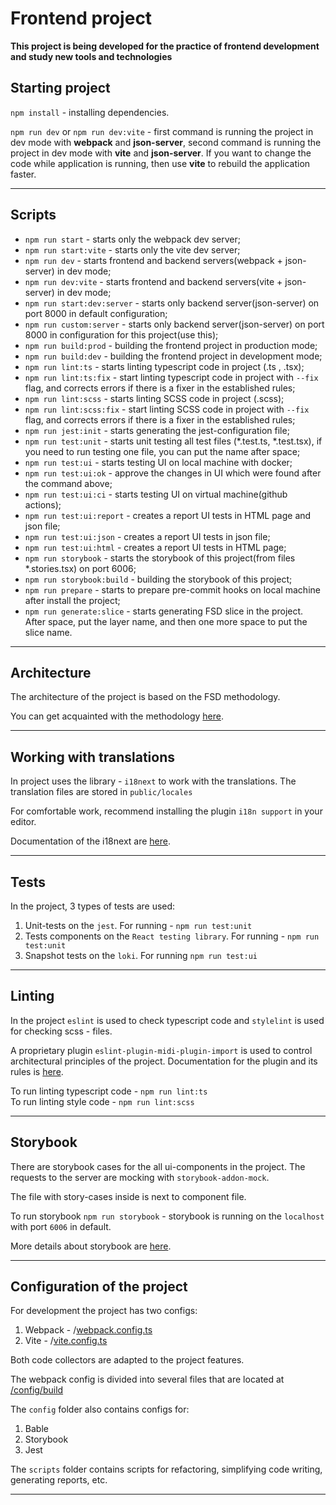# Frontend project 

**This project is being developed for the practice of frontend development and study new tools and technologies**

## Starting project

``npm install`` - installing dependencies.
  
``npm run dev`` or ``npm run dev:vite`` - first command is running the project in dev mode with **webpack** and **json-server**,
second command is running the project in dev mode with **vite** and **json-server**. If you want to change the code while application is running,
then use **vite** to rebuild the application faster. 

----

## Scripts

- ``npm run start`` - starts only the webpack dev server;
- ``npm run start:vite`` - starts only the vite dev server;
- ``npm run dev`` - starts frontend and backend servers(webpack + json-server) in dev mode;
- ``npm run dev:vite`` - starts frontend and backend servers(vite + json-server) in dev mode;
- ``npm run start:dev:server`` - starts only backend server(json-server) on port 8000 in default configuration;
- ``npm run custom:server`` - starts only backend server(json-server) on port 8000 in configuration for this project(use this); 
- ``npm run build:prod`` - building the frontend project in production mode;
- ``npm run build:dev`` - building the frontend project in development mode; 
- ``npm run lint:ts`` - starts linting typescript code in project (.ts , .tsx);
- ``npm run lint:ts:fix`` - start linting typescript code in project with ``--fix`` flag, and corrects errors
if there is a fixer in the established rules;
- ``npm run lint:scss`` - starts linting SCSS code in project (.scss);
- ``npm run lint:scss:fix`` - start linting SCSS code in project with ``--fix`` flag, and corrects errors
if there is a fixer in the established rules;
- ``npm run jest:init`` - starts generating the jest-configuration file;
- ``npm run test:unit`` - starts unit testing all test files (*.test.ts, *.test.tsx), if you need to run testing one
file, you can put the name after space;
- ``npm run test:ui`` - starts testing UI on local machine with docker;
- ``npm run test:ui:ok`` - approve the changes in UI which were found after the command above;
- ``npm run test:ui:ci`` - starts testing UI on virtual machine(github actions);
- ``npm run test:ui:report`` - creates a report UI tests in HTML page and json file;
- ``npm run test:ui:json`` - creates a report UI tests in json file;
- ``npm run test:ui:html`` - creates a report UI tests in HTML page;
- ``npm run storybook`` - starts the storybook of this project(from files *.stories.tsx) on port 6006;
- ``npm run storybook:build`` - building the storybook of this project;
- ``npm run prepare`` - starts to prepare pre-commit hooks on local machine after install the project; 
- ``npm run generate:slice`` - starts generating FSD slice in the project. After space, put the layer name, and then 
one more space to put the slice name.
----

## Architecture

The architecture of the project is based on the FSD methodology.  

You can get acquainted with the methodology [here](https://feature-sliced.design/).

----

## Working with translations

In project uses the library - `i18next` to work with the translations.
The translation files are stored in  `public/locales`   

For comfortable work, recommend installing the plugin `i18n support` in your editor. 

Documentation of the i18next are [here](https://www.i18next.com/).

----

## Tests

In the project, 3 types of tests are used:
1. Unit-tests on the `jest`. For running - `npm run test:unit`
2. Tests components on the `React testing library`. For running - `npm run test:unit`
3. Snapshot tests on the `loki`. For running `npm run test:ui`

---

## Linting

In the project `eslint` is used to check typescript code and 
`stylelint` is used for checking scss - files. 

A proprietary plugin `eslint-plugin-midi-plugin-import` is used to control architectural principles of the project.
Documentation for the plugin and its rules is [here](https://github.com/MiDimas/eslint-plugin-midi-frontend-import-plugin).

To run linting typescript code - `npm run lint:ts`  
To run linting style code - `npm run lint:scss`

----

## Storybook

There are storybook cases for the all ui-components in the project. 
The requests to the server are mocking with `storybook-addon-mock`.

The file with story-cases inside is next to component file.

To run storybook `npm run storybook` - storybook is running on the `localhost` 
with port `6006` in default.

More details about storybook are [here](https://storybook.js.org/docs/get-started).

----

## Configuration of the project

For development the project has two configs:
1. Webpack - /[webpack.config.ts](webpack.config.ts)
2. Vite - /[vite.config.ts](vite.config.ts)  

Both code collectors are adapted to the project features.

The webpack config is divided into several files that are located at [/config/build](config%2Fbuild)

The `config` folder also contains configs for:
1. Bable
2. Storybook
3. Jest

The `scripts` folder contains scripts for refactoring, simplifying code writing, 
generating reports, etc.

----